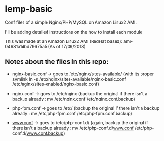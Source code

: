 # lemp-basic
Conf files of a simple Nginx/PHP/MySQL on Amazon Linux2 AMI.

I'll be adding detailed instructions on the how to install each module

This was made at an Amazon Linux2 AMI (RedHat based): ami-04681a1dbd79675a5  (As of 17/09/2018)

## Notes about the files in this repo:
- nginx-basic.conf -> goes to /etc/nginx/sites-available/  (with its proper symlink ln -s /etc/nginx/sites-available/nginx-basic.conf /etc/nginx/sites-enabled/nginx-basic.conf)

- nginx.conf -> goes to /etc/nginx  (backup the original if there isn't a backup already : mv /etc/nginx.conf /etc/nginx.conf.backup)

- php-fpm.conf -> goes to /etc/ (backup the original if there isn't a backup already : mv /etc/php-fpm.conf /etc/php-fpm.conf.backup)

- www.conf -> goes to /etc/php-conf.d/ (again, backup the original if there isn't a backup already : mv /etc/php-conf.d/www.conf /etc/php-conf.d/www.conf.backup)
